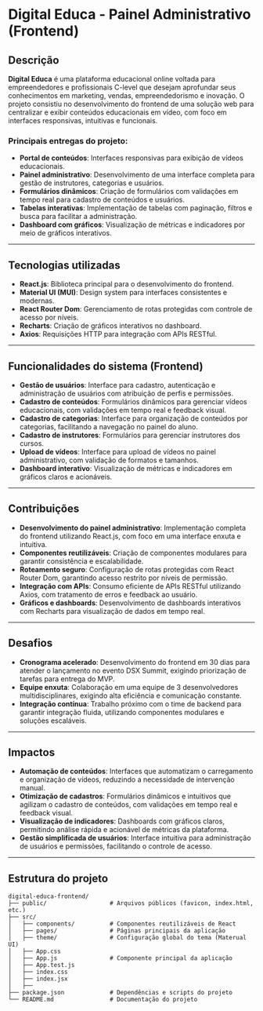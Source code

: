 # Digital Educa - Painel Administrativo (Frontend)

## Descrição

**Digital Educa** é uma plataforma educacional online voltada para empreendedores e profissionais C-level que desejam aprofundar seus conhecimentos em marketing, vendas, empreendedorismo e inovação. O projeto consistiu no desenvolvimento do frontend de uma solução web para centralizar e exibir conteúdos educacionais em vídeo, com foco em interfaces responsivas, intuitivas e funcionais.

### Principais entregas do projeto:

- **Portal de conteúdos**: Interfaces responsivas para exibição de vídeos educacionais.
- **Painel administrativo**: Desenvolvimento de uma interface completa para gestão de instrutores, categorias e usuários.
- **Formulários dinâmicos**: Criação de formulários com validações em tempo real para cadastro de conteúdos e usuários.
- **Tabelas interativas**: Implementação de tabelas com paginação, filtros e busca para facilitar a administração.
- **Dashboard com gráficos**: Visualização de métricas e indicadores por meio de gráficos interativos.

---

## Tecnologias utilizadas

- **React.js**: Biblioteca principal para o desenvolvimento do frontend.
- **Material UI (MUI)**: Design system para interfaces consistentes e modernas.
- **React Router Dom**: Gerenciamento de rotas protegidas com controle de acesso por níveis.
- **Recharts**: Criação de gráficos interativos no dashboard.
- **Axios**: Requisições HTTP para integração com APIs RESTful.

---

## Funcionalidades do sistema (Frontend)

- **Gestão de usuários**: Interface para cadastro, autenticação e administração de usuários com atribuição de perfis e permissões.
- **Cadastro de conteúdos**: Formulários dinâmicos para gerenciar vídeos educacionais, com validações em tempo real e feedback visual.
- **Cadastro de categorias**: Interface para organização de conteúdos por categorias, facilitando a navegação no painel do aluno.
- **Cadastro de instrutores**: Formulários para gerenciar instrutores dos cursos.
- **Upload de vídeos**: Interface para upload de vídeos no painel administrativo, com validação de formatos e tamanhos.
- **Dashboard interativo**: Visualização de métricas e indicadores em gráficos claros e acionáveis.

---

## Contribuições

- **Desenvolvimento do painel administrativo**: Implementação completa do frontend utilizando React.js, com foco em uma interface enxuta e intuitiva.
- **Componentes reutilizáveis**: Criação de componentes modulares para garantir consistência e escalabilidade.
- **Roteamento seguro**: Configuração de rotas protegidas com React Router Dom, garantindo acesso restrito por níveis de permissão.
- **Integração com APIs**: Consumo eficiente de APIs RESTful utilizando Axios, com tratamento de erros e feedback ao usuário.
- **Gráficos e dashboards**: Desenvolvimento de dashboards interativos com Recharts para visualização de dados em tempo real.

---

## Desafios

- **Cronograma acelerado**: Desenvolvimento do frontend em 30 dias para atender o lançamento no evento DSX Summit, exigindo priorização de tarefas para entrega do MVP.
- **Equipe enxuta**: Colaboração em uma equipe de 3 desenvolvedores multidisciplinares, exigindo alta eficiência e comunicação constante.
- **Integração contínua**: Trabalho próximo com o time de backend para garantir integração fluida, utilizando componentes modulares e soluções escaláveis.

---

## Impactos

- **Automação de conteúdos**: Interfaces que automatizam o carregamento e organização de vídeos, reduzindo a necessidade de intervenção manual.
- **Otimização de cadastros**: Formulários dinâmicos e intuitivos que agilizam o cadastro de conteúdos, com validações em tempo real e feedback visual.
- **Visualização de indicadores**: Dashboards com gráficos claros, permitindo análise rápida e acionável de métricas da plataforma.
- **Gestão simplificada de usuários**: Interface intuitiva para administração de usuários e permissões, facilitando o controle de acesso.

---

## Estrutura do projeto

```plaintext
digital-educa-frontend/
├── public/                  # Arquivos públicos (favicon, index.html, etc.)
├── src/
│   ├── components/          # Componentes reutilizáveis de React
│   ├── pages/               # Páginas principais da aplicação
│   ├── theme/               # Configuração global do tema (Materual UI)
│   ├── App.css
│   ├── App.js               # Componente principal da aplicação
│   ├── App.test.js
│   ├── index.css
│   ├── index.jsx
│   ├──
├── package.json             # Dependências e scripts do projeto
└── README.md                # Documentação do projeto
```
